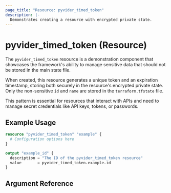 ```yaml
---
page_title: "Resource: pyvider_timed_token"
description: |-
  Demonstrates creating a resource with encrypted private state.
---
```


# pyvider_timed_token (Resource)

The `pyvider_timed_token` resource is a demonstration component that showcases the framework's ability to manage sensitive data that should not be stored in the main state file.

When created, this resource generates a unique token and an expiration timestamp, storing both securely in the resource's encrypted private state. Only the non-sensitive `id` and `name` are stored in the `terraform.tfstate` file.

This pattern is essential for resources that interact with APIs and need to manage secret credentials like API keys, tokens, or passwords.

## Example Usage

```terraform
resource "pyvider_timed_token" "example" {
  # Configuration options here
}

output "example_id" {
  description = "The ID of the pyvider_timed_token resource"
  value       = pyvider_timed_token.example.id
}

```

## Argument Reference

